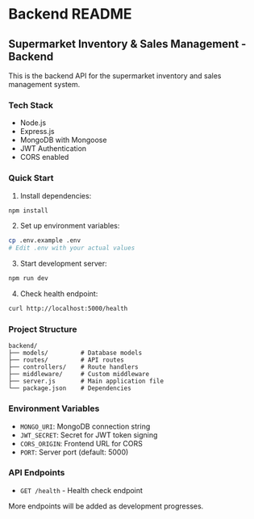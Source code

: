 # Backend README

## Supermarket Inventory & Sales Management - Backend

This is the backend API for the supermarket inventory and sales management system.

### Tech Stack
- Node.js
- Express.js
- MongoDB with Mongoose
- JWT Authentication
- CORS enabled

### Quick Start

1. Install dependencies:
```bash
npm install
```

2. Set up environment variables:
```bash
cp .env.example .env
# Edit .env with your actual values
```

3. Start development server:
```bash
npm run dev
```

4. Check health endpoint:
```bash
curl http://localhost:5000/health
```

### Project Structure
```
backend/
├── models/         # Database models
├── routes/         # API routes
├── controllers/    # Route handlers
├── middleware/     # Custom middleware
├── server.js       # Main application file
└── package.json    # Dependencies
```

### Environment Variables
- `MONGO_URI`: MongoDB connection string
- `JWT_SECRET`: Secret for JWT token signing
- `CORS_ORIGIN`: Frontend URL for CORS
- `PORT`: Server port (default: 5000)

### API Endpoints
- `GET /health` - Health check endpoint

More endpoints will be added as development progresses.
